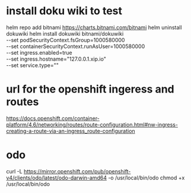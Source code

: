 # install doku wiki to test 
helm repo add bitnami https://charts.bitnami.com/bitnami
helm uninstall dokuwiki
helm install dokuwiki bitnami/dokuwiki \
    --set podSecurityContext.fsGroup=1000580000 \
    --set containerSecurityContext.runAsUser=1000580000 \
    --set ingress.enabled=true \
    --set ingress.hostname="127.0.0.1.xip.io" \
    --set service.type=""

# url for the openshift ingeress and routes 
https://docs.openshift.com/container-platform/4.6/networking/routes/route-configuration.html#nw-ingress-creating-a-route-via-an-ingress_route-configuration

# odo 
curl -L https://mirror.openshift.com/pub/openshift-v4/clients/odo/latest/odo-darwin-amd64 -o /usr/local/bin/odo
chmod +x /usr/local/bin/odo


